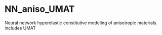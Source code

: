 # NN_aniso_UMAT
Neural network hyperelastic constitutive modeling of anisotropic materials. Includes UMAT
